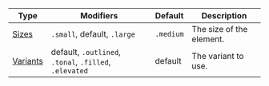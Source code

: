 | Type                  | Modifiers                                              | Default   | Description              |
| --------------------- | ------------------------------------------------------ | --------- | ------------------------ |
| [Sizes](#sizes)       | `.small`, default, `.large`                            | `.medium` | The size of the element. |
| [Variants](#variants) | default, `.outlined`, `.tonal`, `.filled`, `.elevated` | default   | The variant to use.      |
